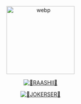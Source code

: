 
<div align="center">
  <p align="center">
<img src="https://i.ibb.co/zG1MBVg/IMG-20210810-WA0493.jpg" alt="webp" width="180" height="180"/>
</p>
<p align="center">
<a href="https://github.com/Raashii"><img title="👾RAASHII👾" src="https://img.shields.io/badge/Author-Raashii?color=white&style=for-the-badge&logo=github"></a>

</p>
<p align="center">
<a href="https://github.com/Raashii/j0kerser"><img title="👾JOKERSER👾" src="https://img.shields.io/badge/Author-J0kerser?color=white&style=for-the-badge&logo=github"></a>

</p>
